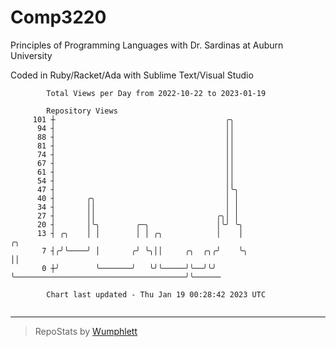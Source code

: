 # Comp3220

Principles of Programming Languages with Dr. Sardinas at Auburn University

Coded in Ruby/Racket/Ada with Sublime Text/Visual Studio

```
        Total Views per Day from 2022-10-22 to 2023-01-19

        Repository Views
     101 ┼                                      ╭╮
      94 ┤                                      ││
      88 ┤                                      ││
      81 ┤                                      ││
      74 ┤                                      ││
      67 ┤                                      ││
      61 ┤                                      ││
      54 ┤                                      ││
      47 ┤                                      │╰╮
      40 ┤       ╭╮                             │ │
      34 ┤       ││                             │ │
      27 ┤       ││                           ╭╮│ │
      20 ┤       │╰╮        ╭─╮               │╰╯ ╰╮
      13 ┤ ╭╮    │ │        │ │ ╭╮            │    │                                       ╭╮
       7 ┤╭╯╰────╯ │       ╭╯ ╰╮││     ╭╮  ╭╮╭╯    ╰╮                                      ││
       0 ┼╯        ╰───────╯   ╰╯╰─────╯╰──╯╰╯      ╰──────────────────────────────────────╯╰──────

        Chart last updated - Thu Jan 19 00:28:42 2023 UTC
        
```

---

> RepoStats by [Wumphlett](https://github.com/Wumphlett)
